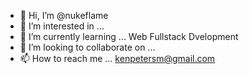 - 👋 Hi, I’m @nukeflame
- 👀 I’m interested in ...
- 🌱 I’m currently learning ... Web Fullstack Dvelopment
- 💞️ I’m looking to collaborate on ...
- 📫 How to reach me ... kenpetersm@gmail.com

<!---
nukeflame/nukeflame is a ✨ special ✨ repository because its `README.md` (this file) appears on your GitHub profile.
You can click the Preview link to take a look at your changes.
--->
